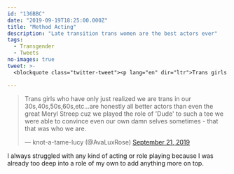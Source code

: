```yaml
---
id: "136BBC"
date: "2019-09-19T18:25:00.000Z"
title: "Method Acting"
description: "Late transition trans women are the best actors ever"
tags:
  - Transgender
  - Tweets
no-images: true
tweet: >-
  <blockquote class="twitter-tweet"><p lang="en" dir="ltr">Trans girls who have only just realized we are trans in our 30s,40s,50s,60s,etc...are honestly all better actors than even the great Meryl Streep cuz we played the role of &#39;Dude&#39; to such a tee we were able to convince even our own damn selves sometimes - that that was who we are.</p>&mdash; knot-a-tame-lucy (@AvaLuxRose) <a href="https://twitter.com/AvaLuxRose/status/1175529479529103360?ref_src=twsrc%5Etfw">September 21, 2019</a></blockquote> <script async src="https://platform.twitter.com/widgets.js" charset="utf-8"></script>

---
```

<!--[-->
<script src="https://platform.twitter.com/widgets.js" charset="utf-8"></script>
<script>
  twttr.events.bind(
    'rendered', () => {
    jQuery('.twitter-tweet').map((i, e) => jQuery('.CallToAction', e.shadowRoot)).each((i, j) => j.hide());
  });
</script>
<blockquote class="twitter-tweet"><p lang="en" dir="ltr">Trans girls who have only just realized we are trans in our 30s,40s,50s,60s,etc...are honestly all better actors than even the great Meryl Streep cuz we played the role of &#39;Dude&#39; to such a tee we were able to convince even our own damn selves sometimes - that that was who we are.</p>&mdash; knot-a-tame-lucy (@AvaLuxRose) <a href="https://twitter.com/AvaLuxRose/status/1175529479529103360?ref_src=twsrc%5Etfw">September 21, 2019</a></blockquote> <script async src="https://platform.twitter.com/widgets.js" charset="utf-8"></script>
<!--]-->

I always struggled with any kind of acting or role playing because I was already too deep into a role of my own to add anything more on top.
